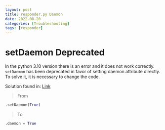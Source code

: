 ```yaml
---
layout: post
title: responder.py Daemon
date: 2022-08-20
categories: [Troubleshooting]
tags: [responder]
---
```


# setDaemon Deprecated
In the python 3.10 version there is an error and it does not work correctly.
`setDaemon` has been deprecated in favor of setting daemon attribute directly.
To solve it, it is necessary to change the code.

Solution found in: [Link](https://github.com/dsanson/termpdf.py/pull/21/commits/449f60fa17d9ffd4d04147bf7d33885cd8c66eab)

> From
```python
.setDaemon(True)
```

> To
```python
.daemon = True
```
